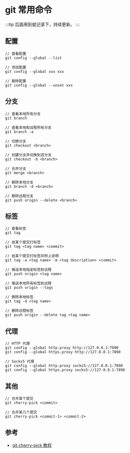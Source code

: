 # git 常用命令

:::tip
后面用到就记录下，持续更新。
:::

## 配置

```
// 查看配置
git config --global --list

// 添加配置
git config --global xxx xxx

// 删除配置
git config --global --unset xxx
```

## 分支

```
// 查看本地所有分支
git branch

// 查看本地和远程所有分支
git branch -a

// 切换分支
git checkout <branch>

// 创建分支并切换到该分支
git checkout -b <branch>

// 合并分支
git merge <branch>

// 删除本地分支
git branch -d <branch>

// 删除远程分支
git push origin --delete <branch>
```

## 标签

```
// 查看标签
git tag

// 给某个提交打标签
git tag <tag name> <commit>

// 给某个提交打标签并附上说明
git tag -a <tag name> -m <tag description> <commit>

// 推送本地指定标签到远程
git push origin <tag name>

// 推送本地所有标签到远程
git push origin --tags

// 删除本地标签
git tag -d <tag name>

// 删除远程标签
git push origin --delete tag <tag name>
```

## 代理

```
// HTTP 代理
git config --global http.proxy http://127.0.0.1:7890
git config --global https.proxy http://127.0.0.1:7890

// Socks5 代理
git config --global http.proxy socks5://127.0.0.1:7890
git config --global https.proxy socks5://127.0.0.1:7890
```

## 其他

```
// 合并某个提交
git cherry-pick <commit>

// 合并某几个提交
git cherry-pick <commit-1> <commit-2>
```

## 参考

- [git cherry-pick 教程](https://www.ruanyifeng.com/blog/2020/04/git-cherry-pick.html)
